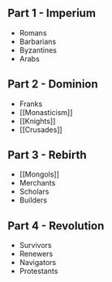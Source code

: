 ## Part 1 - Imperium
- Romans
- Barbarians
- Byzantines
- Arabs
## Part 2 - Dominion
- Franks
- [[Monasticism]] 
- [[Knights]]
- [[Crusades]]
## Part 3 - Rebirth
- [[Mongols]]
- Merchants
- Scholars
- Builders
## Part 4 - Revolution
- Survivors
- Renewers 
- Navigators
- Protestants
